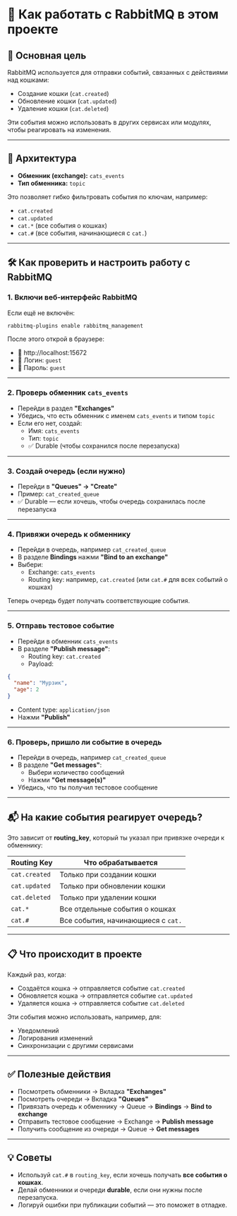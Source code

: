 # 🐰 Как работать с RabbitMQ в этом проекте

## 📌 Основная цель

RabbitMQ используется для отправки событий, связанных с действиями над кошками:

- Создание кошки (`cat.created`)
- Обновление кошки (`cat.updated`)
- Удаление кошки (`cat.deleted`)

Эти события можно использовать в других сервисах или модулях, чтобы реагировать на изменения.

---

## 🧩 Архитектура

- **Обменник (exchange):** `cats_events`
- **Тип обменника:** `topic`

Это позволяет гибко фильтровать события по ключам, например:

- `cat.created`
- `cat.updated`
- `cat.*` (все события о кошках)
- `cat.#` (все события, начинающиеся с `cat.`)

---

## 🛠 Как проверить и настроить работу с RabbitMQ

### 1. Включи веб-интерфейс RabbitMQ

Если ещё не включён:

```bash  
rabbitmq-plugins enable rabbitmq_management
```
После этого открой в браузере:

- 🔗 http://localhost:15672  
- 🔐 Логин: `guest`  
- 🔐 Пароль: `guest`

---

### 2. Проверь обменник `cats_events`

- Перейди в раздел **"Exchanges"**
- Убедись, что есть обменник с именем `cats_events` и типом `topic`
- Если его нет, создай:
  - Имя: `cats_events`
  - Тип: `topic`
  - ✅ Durable (чтобы сохранился после перезапуска)

---

### 3. Создай очередь (если нужно)

- Перейди в **"Queues" → "Create"**
- Пример: `cat_created_queue`
- ✅ Durable — если хочешь, чтобы очередь сохранилась после перезапуска

---

### 4. Привяжи очередь к обменнику

- Перейди в очередь, например `cat_created_queue`
- В разделе **Bindings** нажми **"Bind to an exchange"**
- Выбери:
  - Exchange: `cats_events`
  - Routing key: например, `cat.created` (или `cat.#` для всех событий о кошках)

Теперь очередь будет получать соответствующие события.

---

### 5. Отправь тестовое событие

- Перейди в обменник `cats_events`
- В разделе **"Publish message"**:
  - Routing key: `cat.created`
  - Payload:

```json  
{
  "name": "Мурзик",
  "age": 2
}
```

  - Content type: `application/json`
  - Нажми **"Publish"**

---

### 6. Проверь, пришло ли событие в очередь

- Перейди в очередь, например `cat_created_queue`
- В разделе **"Get messages"**:
  - Выбери количество сообщений
  - Нажми **"Get message(s)"**
- Убедись, что ты получил тестовое сообщение

---

## 📬 На какие события реагирует очередь?

Это зависит от **routing_key**, который ты указал при привязке очереди к обменнику:

| Routing Key   | Что обрабатывается                    |
|---------------|----------------------------------------|
| `cat.created` | Только при создании кошки              |
| `cat.updated` | Только при обновлении кошки            |
| `cat.deleted` | Только при удалении кошки              |
| `cat.*`       | Все отдельные события о кошках         |
| `cat.#`       | Все события, начинающиеся с `cat.`     |

---

## 📋 Что происходит в проекте

Каждый раз, когда:

- Создаётся кошка → отправляется событие `cat.created`
- Обновляется кошка → отправляется событие `cat.updated`
- Удаляется кошка → отправляется событие `cat.deleted`

Эти события можно использовать, например, для:

- Уведомлений
- Логирования изменений
- Синхронизации с другими сервисами

---

## ✅ Полезные действия

- Посмотреть обменники → Вкладка **"Exchanges"**
- Посмотреть очереди → Вкладка **"Queues"**
- Привязать очередь к обменнику → Queue → **Bindings** → **Bind to exchange**
- Отправить тестовое сообщение → Exchange → **Publish message**
- Получить сообщение из очереди → Queue → **Get messages**

---

## 💡 Советы

- Используй `cat.#` в `routing_key`, если хочешь получать **все события о кошках**.
- Делай обменники и очереди **durable**, если они нужны после перезапуска.
- Логируй ошибки при публикации событий — это поможет в отладке.
